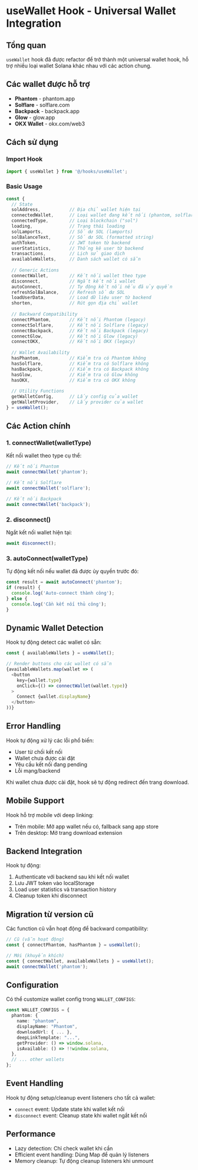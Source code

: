 # useWallet Hook - Universal Wallet Integration

## Tổng quan

`useWallet` hook đã được refactor để trở thành một universal wallet hook, hỗ trợ nhiều loại wallet Solana khác nhau với các action chung.

## Các wallet được hỗ trợ

- **Phantom** - phantom.app
- **Solflare** - solflare.com  
- **Backpack** - backpack.app
- **Glow** - glow.app
- **OKX Wallet** - okx.com/web3

## Cách sử dụng

### Import Hook

```typescript
import { useWallet } from '@/hooks/useWallet';
```

### Basic Usage

```typescript
const {
  // State
  solAddress,           // Địa chỉ wallet hiện tại
  connectedWallet,      // Loại wallet đang kết nối (phantom, solflare, etc.)
  connectedType,        // Loại blockchain ("sol")
  loading,              // Trạng thái loading
  solLamports,          // Số dư SOL (lamports)
  solBalanceText,       // Số dư SOL (formatted string)
  authToken,            // JWT token từ backend
  userStatistics,       // Thống kê user từ backend
  transactions,         // Lịch sử giao dịch
  availableWallets,     // Danh sách wallet có sẵn
  
  // Generic Actions
  connectWallet,        // Kết nối wallet theo type
  disconnect,           // Ngắt kết nối wallet
  autoConnect,          // Tự động kết nối nếu đã ủy quyền
  refreshSolBalance,    // Refresh số dư SOL
  loadUserData,         // Load dữ liệu user từ backend
  shorten,              // Rút gọn địa chỉ wallet
  
  // Backward Compatibility
  connectPhantom,       // Kết nối Phantom (legacy)
  connectSolflare,      // Kết nối Solflare (legacy)
  connectBackpack,      // Kết nối Backpack (legacy)
  connectGlow,          // Kết nối Glow (legacy)
  connectOKX,           // Kết nối OKX (legacy)
  
  // Wallet Availability
  hasPhantom,           // Kiểm tra có Phantom không
  hasSolflare,          // Kiểm tra có Solflare không
  hasBackpack,          // Kiểm tra có Backpack không
  hasGlow,              // Kiểm tra có Glow không
  hasOKX,               // Kiểm tra có OKX không
  
  // Utility Functions
  getWalletConfig,      // Lấy config của wallet
  getWalletProvider,    // Lấy provider của wallet
} = useWallet();
```

## Các Action chính

### 1. connectWallet(walletType)

Kết nối wallet theo type cụ thể:

```typescript
// Kết nối Phantom
await connectWallet('phantom');

// Kết nối Solflare  
await connectWallet('solflare');

// Kết nối Backpack
await connectWallet('backpack');
```

### 2. disconnect()

Ngắt kết nối wallet hiện tại:

```typescript
await disconnect();
```

### 3. autoConnect(walletType)

Tự động kết nối nếu wallet đã được ủy quyền trước đó:

```typescript
const result = await autoConnect('phantom');
if (result) {
  console.log('Auto-connect thành công');
} else {
  console.log('Cần kết nối thủ công');
}
```

## Dynamic Wallet Detection

Hook tự động detect các wallet có sẵn:

```typescript
const { availableWallets } = useWallet();

// Render buttons cho các wallet có sẵn
{availableWallets.map(wallet => (
  <button 
    key={wallet.type}
    onClick={() => connectWallet(wallet.type)}
  >
    Connect {wallet.displayName}
  </button>
))}
```

## Error Handling

Hook tự động xử lý các lỗi phổ biến:

- User từ chối kết nối
- Wallet chưa được cài đặt
- Yêu cầu kết nối đang pending
- Lỗi mạng/backend

Khi wallet chưa được cài đặt, hook sẽ tự động redirect đến trang download.

## Mobile Support

Hook hỗ trợ mobile với deep linking:

- Trên mobile: Mở app wallet nếu có, fallback sang app store
- Trên desktop: Mở trang download extension

## Backend Integration

Hook tự động:

1. Authenticate với backend sau khi kết nối wallet
2. Lưu JWT token vào localStorage  
3. Load user statistics và transaction history
4. Cleanup token khi disconnect

## Migration từ version cũ

Các function cũ vẫn hoạt động để backward compatibility:

```typescript
// Cũ (vẫn hoạt động)
const { connectPhantom, hasPhantom } = useWallet();

// Mới (khuyến khích)
const { connectWallet, availableWallets } = useWallet();
await connectWallet('phantom');
```

## Configuration

Có thể customize wallet config trong `WALLET_CONFIGS`:

```typescript
const WALLET_CONFIGS = {
  phantom: {
    name: "phantom",
    displayName: "Phantom",
    downloadUrl: { ... },
    deepLinkTemplate: "...",
    getProvider: () => window.solana,
    isAvailable: () => !!window.solana,
  },
  // ... other wallets
};
```

## Event Handling

Hook tự động setup/cleanup event listeners cho tất cả wallet:

- `connect` event: Update state khi wallet kết nối
- `disconnect` event: Cleanup state khi wallet ngắt kết nối

## Performance

- Lazy detection: Chỉ check wallet khi cần
- Efficient event handling: Dùng Map để quản lý listeners
- Memory cleanup: Tự động cleanup listeners khi unmount
